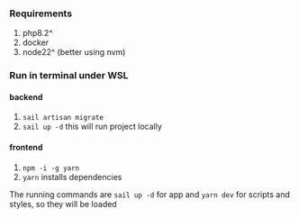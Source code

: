 ### Requirements

1. php8.2^
2. docker
3. node22^ (better using nvm)

### Run in terminal under WSL
#### backend
1. `sail artisan migrate`
2. `sail up -d` this will run project locally

#### frontend
1. `npm -i -g yarn`
2. `yarn` installs dependencies

The running commands are `sail up -d` for app and `yarn dev` for scripts and styles, so they will be loaded
